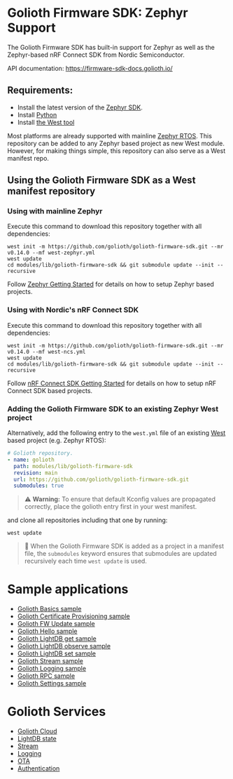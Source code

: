 # Golioth Firmware SDK: Zephyr Support

The Golioth Firmware SDK has built-in support for Zephyr as well as
the Zephyr-based nRF Connect SDK from Nordic Semiconductor.

API documentation: <https://firmware-sdk-docs.golioth.io/>

## Requirements:

* Install the latest version of the [Zephyr
  SDK](https://github.com/zephyrproject-rtos/sdk-ng/releases/latest).
* Install [Python](https://www.python.org/downloads/)
* Install [the West
  tool](https://docs.zephyrproject.org/latest/develop/west/install.html)


Most platforms are already supported with mainline [Zephyr
RTOS](https://www.zephyrproject.org/). This repository can be added to
any Zephyr based project as new West module. However, for making things
simple, this repository can also serve as a West manifest repo.

## Using the Golioth Firmware SDK as a West manifest repository

### Using with mainline Zephyr

Execute this command to download this repository together with all
dependencies:

```console
west init -m https://github.com/golioth/golioth-firmware-sdk.git --mr v0.14.0 --mf west-zephyr.yml
west update
cd modules/lib/golioth-firmware-sdk && git submodule update --init --recursive
```

Follow [Zephyr Getting
Started](https://docs.zephyrproject.org/latest/getting_started/index.html)
for details on how to setup Zephyr based projects.

### Using with Nordic's nRF Connect SDK

Execute this command to download this repository together with all
dependencies:

```console
west init -m https://github.com/golioth/golioth-firmware-sdk.git --mr v0.14.0 --mf west-ncs.yml
west update
cd modules/lib/golioth-firmware-sdk && git submodule update --init --recursive
```

Follow [nRF Connect SDK Getting
Started](https://developer.nordicsemi.com/nRF_Connect_SDK/doc/latest/nrf/gs_installing.html)
for details on how to setup nRF Connect SDK based projects.

### Adding the Golioth Firmware SDK to an existing Zephyr West project

Alternatively, add the following entry to the `west.yml` file of an
existing
[West](https://docs.zephyrproject.org/latest/west/index.html)
based project (e.g. Zephyr RTOS):

```yaml
# Golioth repository.
- name: golioth
  path: modules/lib/golioth-firmware-sdk
  revision: main
  url: https://github.com/golioth/golioth-firmware-sdk.git
  submodules: true
```

> :warning: **Warning:** To ensure that default Kconfig values are propagated
correctly, place the golioth entry first in your west manifest.

and clone all repositories including that one by running:

```console
west update
```

> :memo: When the Golioth Firmware SDK is added as a project in a
> manifest file, the `submodules` keyword ensures that submodules are
> updated recursively each time `west update` is used.

# Sample applications

  - [Golioth Basics sample](golioth_basics/README.md)
  - [Golioth Certificate Provisioning sample](certificate_provisioning/README.md)
  - [Golioth FW Update sample](fw_update/README.md)
  - [Golioth Hello sample](hello/README.md)
  - [Golioth LightDB get sample](lightdb/get/README.md)
  - [Golioth LightDB observe sample](lightdb/observe/README.md)
  - [Golioth LightDB set sample](lightdb/set/README.md)
  - [Golioth Stream sample](stream/README.md)
  - [Golioth Logging sample](logging/README.md)
  - [Golioth RPC sample](rpc/README.md)
  - [Golioth Settings sample](settings/README.md)

# Golioth Services

  - [Golioth Cloud](https://docs.golioth.io/cloud)
  - [LightDB
    state](https://docs.golioth.io/reference/protocols/coap/lightdb)
  - [Stream](https://docs.golioth.io/reference/protocols/coap/streaming-data)
  - [Logging](https://docs.golioth.io/reference/protocols/coap/logging)
  - [OTA](https://docs.golioth.io/reference/protocols/coap/ota)
  - [Authentication](https://docs.golioth.io/firmware/zephyr-device-sdk/authentication)
